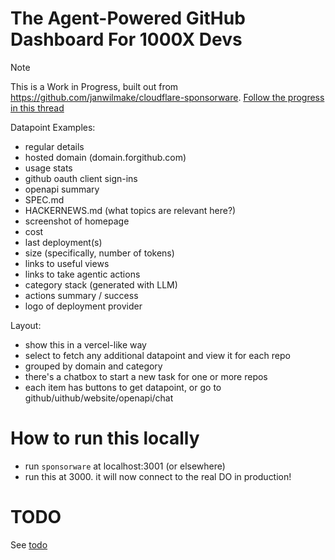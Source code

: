 # The Agent-Powered GitHub Dashboard For 1000X Devs

> [!NOTE]
> This is a Work in Progress, built out from https://github.com/janwilmake/cloudflare-sponsorware. [Follow the progress in this thread](https://x.com/janwilmake/status/1883817352287924463)

Datapoint Examples:

- regular details
- hosted domain (domain.forgithub.com)
- usage stats
- github oauth client sign-ins
- openapi summary
- SPEC.md
- HACKERNEWS.md (what topics are relevant here?)
- screenshot of homepage
- cost
- last deployment(s)
- size (specifically, number of tokens)
- links to useful views
- links to take agentic actions
- category stack (generated with LLM)
- actions summary / success
- logo of deployment provider

Layout:

- show this in a vercel-like way
- select to fetch any additional datapoint and view it for each repo
- grouped by domain and category
- there's a chatbox to start a new task for one or more repos
- each item has buttons to get datapoint, or go to github/uithub/website/openapi/chat

# How to run this locally

- run `sponsorware` at localhost:3001 (or elsewhere)
- run this at 3000. it will now connect to the real DO in production!

# TODO

See [todo](TODO.md)
